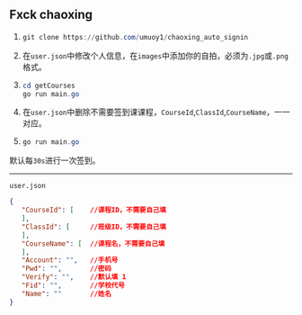 ## Fxck chaoxing



1. ```powershell
   git clone https://github.com/umuoy1/chaoxing_auto_signin
   ```

2. 在`user.json`中修改个人信息，在`images`中添加你的自拍，必须为`.jpg`或`.png`格式。

3. ```powershell
   cd getCourses
   go run main.go
   ```

4. 在`user.json`中删除不需要签到课课程，`CourseId`,`ClassId`,`CourseName`，一一对应。

5. ```powershell
   go run main.go
   ```

默认每`30s`进行一次签到。

------

`user.json` 

```json
{
   "CourseId": [	//课程ID，不需要自己填
   ],
   "ClassId": [		//班级ID，不需要自己填
   ],
   "CourseName": [	//课程名，不需要自己填
   ],
   "Account": "",	//手机号
   "Pwd": "",		//密码
   "Verify": "",	//默认填 1
   "Fid": "",		//学校代号
   "Name": ""		//姓名
}
```

